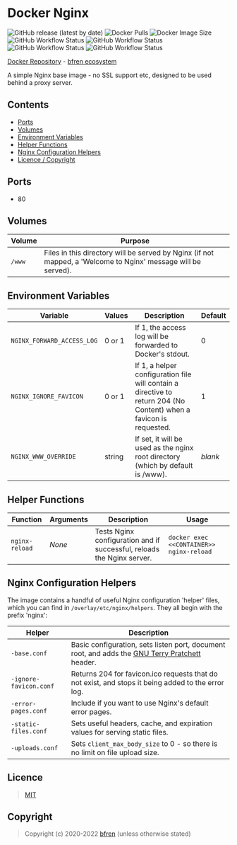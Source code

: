 # Docker Nginx

![GitHub release (latest by date)](https://img.shields.io/github/v/release/bfren/docker-nginx) ![Docker Pulls](https://img.shields.io/endpoint?url=https%3A%2F%2Fbfren.dev%2Fdocker%2Fpulls%2Fnginx) ![Docker Image Size](https://img.shields.io/endpoint?url=https%3A%2F%2Fbfren.dev%2Fdocker%2Fsize%2Fnginx)<br/>
![GitHub Workflow Status](https://img.shields.io/github/workflow/status/bfren/docker-nginx/dev-1_18?label=Nginx+1.18) ![GitHub Workflow Status](https://img.shields.io/github/workflow/status/bfren/docker-nginx/dev-1_20?label=Nginx+1.20) ![GitHub Workflow Status](https://img.shields.io/github/workflow/status/bfren/docker-nginx/dev-1_22?label=Nginx+1.22) ![GitHub Workflow Status](https://img.shields.io/github/workflow/status/bfren/docker-nginx/dev-edge?label=edge)

[Docker Repository](https://hub.docker.com/r/bfren/nginx) - [bfren ecosystem](https://github.com/bfren/docker)

A simple Nginx base image - no SSL support etc, designed to be used behind a proxy server.

## Contents

* [Ports](#ports)
* [Volumes](#volumes)
* [Environment Variables](#environment-variables)
* [Helper Functions](#helper-functions)
* [Nginx Configuration Helpers](#nginx-configuration-helpers)
* [Licence / Copyright](#licence)

## Ports

* 80

## Volumes

| Volume | Purpose                                                                                                       |
| ------ | ------------------------------------------------------------------------------------------------------------- |
| `/www` | Files in this directory will be served by Nginx (if not mapped, a 'Welcome to Nginx' message will be served). |

## Environment Variables

| Variable                   | Values | Description                                                                                                        | Default |
| -------------------------- | ------ | ------------------------------------------------------------------------------------------------------------------ | ------- |
| `NGINX_FORWARD_ACCESS_LOG` | 0 or 1 | If 1, the access log will be forwarded to Docker's stdout.                                                         | 0       |
| `NGINX_IGNORE_FAVICON`     | 0 or 1 | If 1, a helper configuration file will contain a directive to return 204 (No Content) when a favicon is requested. | 1       |
| `NGINX_WWW_OVERRIDE`       | string | If set, it will be used as the nginx root directory (which by default is /www).                                    | *blank* |

## Helper Functions

| Function       | Arguments | Description                                                            | Usage                                    |
| -------------- | --------- | ---------------------------------------------------------------------- | ---------------------------------------- |
| `nginx-reload` | *None*    | Tests Nginx configuration and if successful, reloads the Nginx server. | `docker exec <<CONTAINER>> nginx-reload` |

## Nginx Configuration Helpers

The image contains a handful of useful Nginx configuration 'helper' files, which you can find in `/overlay/etc/nginx/helpers`.  They all begin with the prefix 'nginx':

| Helper                 | Description                                                                                                                         |
| ---------------------- | ----------------------------------------------------------------------------------------------------------------------------------- |
| `-base.conf`           | Basic configuration, sets listen port, document root, and adds the [GNU Terry Pratchett](http://www.gnuterrypratchett.com/) header. |
| `-ignore-favicon.conf` | Returns 204 for favicon.ico requests that do not exist, and stops it being added to the error log.                                  |
| `-error-pages.conf`    | Include if you want to use Nginx's default error pages.                                                                             |
| `-static-files.conf`   | Sets useful headers, cache, and expiration values for serving static files.                                                         |
| `-uploads.conf`        | Sets `client_max_body_size` to 0 - so there is no limit on file upload size.                                                        |

## Licence

> [MIT](https://mit.bfren.dev/2020)

## Copyright

> Copyright (c) 2020-2022 [bfren](https://bfren.dev) (unless otherwise stated)
